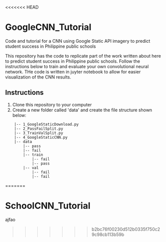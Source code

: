 <<<<<<< HEAD
# GoogleCNN_Tutorial
Code and tutorial for a CNN using Google Static API imagery to predict student success in Philippine public schools

This repository has the code to replicate part of the work written about here  to predict student success in Philippine public schools. Follow the instructions below to train and evaluate your own convolutional neural network. THe code is written in juyter notebook to allow for easier visualization of the CNN results.

## Instructions

1. Clone this repository to your computer
2. Create a new folder called 'data' and create the file structure shown below:
```
    |-- 1_GoogleStaticDownload.py
    |-- 2_PassFailSplit.py
    |-- 3_TrainValSplit.py 
    |-- 4_GoogleStaticCNN.py
    |-- data
        |-- pass
        |-- fail
        |-- train
            |-- fail
            |-- pass
        |-- val
            |-- fail
            |-- fail

```
=======
# SchoolCNN_Tutorial
ajfao
>>>>>>> b2bc76f00230d512b0335f750c29c98cb113b59b
